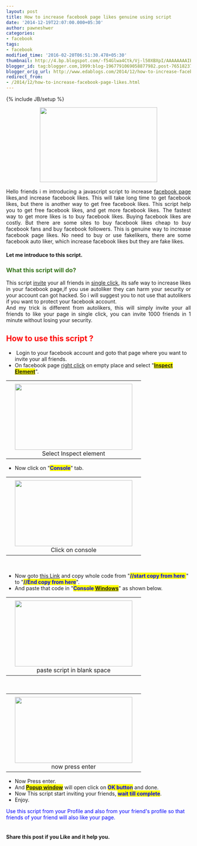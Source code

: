 ```yaml
---
layout: post
title: How to increase facebook page likes genuine using script
date: '2014-12-19T22:07:00.000+05:30'
author: pawneshwer
categories:
- facebook
tags:
- facebook
modified_time: '2016-02-20T06:51:30.478+05:30'
thumbnail: http://4.bp.blogspot.com/-f54Glwa4Ctk/Vj-l50XBXpI/AAAAAAAAIBk/o_Ub_bJkMCA/s72-c/Autolike-2BFacebook-2B2013.png
blogger_id: tag:blogger.com,1999:blog-1967791069058877982.post-7651823723876968800
blogger_orig_url: http://www.edablogs.com/2014/12/how-to-increase-facebook-page-likes.html
redirect_from:
- /2014/12/how-to-increase-facebook-page-likes.html
---
```


{% include JB/setup %}

<div dir="ltr" style="text-align: left;" trbidi="on"><div dir="ltr" style="text-align: left;"><div dir="ltr"><div style="clear: both; text-align: center;"><div class="separator" style="clear: both; text-align: center;"></div><div class="separator" style="clear: both; text-align: center;"><a href="http://4.bp.blogspot.com/-f54Glwa4Ctk/Vj-l50XBXpI/AAAAAAAAIBk/o_Ub_bJkMCA/s1600/Autolike-2BFacebook-2B2013.png" imageanchor="1" style="margin-left: 1em; margin-right: 1em;"><img border="0" height="204" src="http://4.bp.blogspot.com/-f54Glwa4Ctk/Vj-l50XBXpI/AAAAAAAAIBk/o_Ub_bJkMCA/s320/Autolike-2BFacebook-2B2013.png" width="320" /></a></div><br /></div><div style="text-align: justify;">Hello friends i m introducing a javascript script to increase <a href="http://en.wikipedia.org/wiki/Facebook_features" rel="wikipedia" target="_blank" title="Facebook features">facebook page</a> likes,and increase facebook likes. This will take long time to get facebook likes, but there is another way to get free facebook likes. This script help you to get free facebook likes, and get more facebook likes. The fastest way to get more likes is to buy facebook likes. Buying facebook likes are costly. But there are some sites to buy facebook likes cheap to buy facebook fans and buy facebook followers. This is genuine way to increase facebook page likes. No need to buy or use fakelikers, there are some facebook auto liker, which increase facebook likes but they are fake likes.</div><h4 style="text-align: left;">Let me introduce to this script.</h4></div><div dir="ltr"><h3 style="text-align: left;"><span style="color: #38761d;">What this script will do?</span></h3></div><div dir="ltr" style="text-align: justify;">This script <a href="http://en.wikipedia.org/wiki/Invitation_system" rel="wikipedia" target="_blank" title="Invitation system">invite</a> your all friends in <a href="http://en.wikipedia.org/wiki/Point_and_click" rel="wikipedia" target="_blank" title="Point and click">single click</a>, its safe way to increase likes in your facebook page,if you use autoliker they can harm your security or your account can got hacked. So i will suggest you to not use that autolikers if you want to protect your facebook account.</div><div dir="ltr"><div style="text-align: justify;">And my trick is different from autolikers, this will simply invite your all friends to like your page in single click, you can invite 1000 friends in 1 minute without losing your security.</div><h2 style="text-align: left;"><span style="color: red;">How to use this script ?</span>&nbsp;</h2><ul style="text-align: left;"><li>&nbsp;Login to your facebook account and goto that page where you want to invite your all friends.</li><li>On facebook page <a href="http://en.wikipedia.org/wiki/Context_menu" rel="wikipedia" target="_blank" title="Context menu">right click</a> on empty place and select "<b><span style="background-color: yellow;"><span style="color: blue;"><a href="http://inspectelement.com/" rel="homepage" target="_blank" title="Inspect Element">Inspect Element</a></span></span></b>".</li></ul><table align="center" cellpadding="0" cellspacing="0" style="margin-left: auto; margin-right: auto; text-align: center;"><tbody><tr><td style="text-align: center;"></td></tr><tr><td style="text-align: center;"><div class="separator" style="clear: both; text-align: center;"><a href="http://1.bp.blogspot.com/-dxFbuMYlGss/Vj-l7hZSrKI/AAAAAAAAIB0/DIHf6-DM4Nk/s1600/Screenshot-2Bfrom-2B2014-12-19-2B20-3A38-3A02.png" imageanchor="1" style="margin-left: 1em; margin-right: 1em;"><img border="0" height="180" src="http://1.bp.blogspot.com/-dxFbuMYlGss/Vj-l7hZSrKI/AAAAAAAAIB0/DIHf6-DM4Nk/s320/Screenshot-2Bfrom-2B2014-12-19-2B20-3A38-3A02.png" width="320" /></a></div>Select Inspect element</td></tr></tbody></table><ul style="text-align: left;"><li>Now click on "<span style="background-color: yellow;"><span style="color: blue;"><b>Console</b></span></span>" tab.</li></ul><table align="center" cellpadding="0" cellspacing="0" style="margin-left: auto; margin-right: auto; text-align: center;"><tbody><tr><td style="text-align: center;"></td></tr><tr><td style="text-align: center;"><div class="separator" style="clear: both; text-align: center;"><a href="http://2.bp.blogspot.com/-dX0vnficRxs/Vj-l8Mq9IMI/AAAAAAAAIB4/d651Hc9Gp5A/s1600/Screenshot-2Bfrom-2B2014-12-19-2B20-3A38-3A23.png" imageanchor="1" style="margin-left: 1em; margin-right: 1em;"><img border="0" height="180" src="http://2.bp.blogspot.com/-dX0vnficRxs/Vj-l8Mq9IMI/AAAAAAAAIB4/d651Hc9Gp5A/s320/Screenshot-2Bfrom-2B2014-12-19-2B20-3A38-3A23.png" width="320" /></a></div>Click on console</td></tr></tbody></table><br /><ul style="text-align: left;"><li>Now goto <a href="http://txt.do/6sai" rel="nofollow" target="_blank">this Link</a> and copy whole code from "<b><span style="background-color: yellow;"><span style="color: blue;">//start copy from here </span></span></b>" to "<span style="background-color: yellow;"><span style="color: blue;"><b>//End copy from here</b></span></span>".</li><li>And paste that code in "<b><span style="background-color: yellow;"><span style="color: blue;">Console <a href="http://www.microsoft.com/WINDOWS" rel="homepage" target="_blank" title="Windows">Windows</a></span></span></b>" as shown below.</li></ul><table align="center" cellpadding="0" cellspacing="0" style="margin-left: auto; margin-right: auto; text-align: center;"><tbody><tr><td style="text-align: center;"></td></tr><tr><td style="text-align: center;"><div class="separator" style="clear: both; text-align: center;"><a href="http://1.bp.blogspot.com/-3r_LzAyiYps/Vj-l98YQ7nI/AAAAAAAAICA/nUCTaDZatng/s1600/Screenshot-2Bfrom-2B2014-12-19-2B20-3A39-3A55.png" imageanchor="1" style="margin-left: 1em; margin-right: 1em;"><img border="0" height="180" src="http://1.bp.blogspot.com/-3r_LzAyiYps/Vj-l98YQ7nI/AAAAAAAAICA/nUCTaDZatng/s320/Screenshot-2Bfrom-2B2014-12-19-2B20-3A39-3A55.png" width="320" /></a></div>paste script in blank space</td></tr></tbody></table><br /><table align="center" cellpadding="0" cellspacing="0" style="margin-left: auto; margin-right: auto; text-align: center;"><tbody><tr><td style="text-align: center;"></td></tr><tr><td style="text-align: center;"><div class="separator" style="clear: both; text-align: center;"><a href="http://2.bp.blogspot.com/-6TbvZ9O57mw/Vj-l_pk_BNI/AAAAAAAAICI/xqHx-tkKxVg/s1600/Screenshot-2Bfrom-2B2014-12-19-2B20-3A45-3A15.png" imageanchor="1" style="margin-left: 1em; margin-right: 1em;"><img border="0" height="180" src="http://2.bp.blogspot.com/-6TbvZ9O57mw/Vj-l_pk_BNI/AAAAAAAAICI/xqHx-tkKxVg/s320/Screenshot-2Bfrom-2B2014-12-19-2B20-3A45-3A15.png" width="320" /></a></div>now press enter</td></tr></tbody></table><ul style="text-align: left;"><li>Now Press enter.</li><li>And <span style="background-color: yellow;"><span style="color: blue;"><b><a href="http://en.wikipedia.org/wiki/Pop-up_ad" rel="wikipedia" target="_blank" title="Pop-up ad">Popup window</a></b></span></span> will open click on <b><span style="background-color: yellow;"><span style="color: blue;">OK button</span></span></b> and done.</li><li>Now This script start inviting your friends, <b><span style="background-color: yellow;"><span style="color: blue;">wait till complete</span></span></b>.</li><li>Enjoy.</li></ul><span style="color: blue;">Use this script from your Profile and also from your friend's profile so that friends of your friend will also like your page.</span><br /><br /><h4 style="text-align: left;">Share this post if you Like and it help you. </h4></div></div></div>